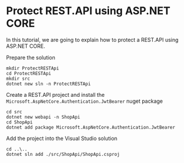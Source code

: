 # Protect REST.API using ASP.NET CORE

In this tutorial, we are going to explain how to protect a REST.API using ASP.NET CORE.

Prepare the solution

```
mkdir ProtectRESTApi
cd ProtectRESTApi
mkdir src
dotnet new sln -n ProtectRESTApi
```

Create a REST.API project and install the `Microsoft.AspNetCore.Authentication.JwtBearer` nuget package

```
cd src
dotnet new webapi -n ShopApi
cd ShopApi
dotnet add package Microsoft.AspNetCore.Authentication.JwtBearer
```

Add the project into the Visual Studio solution

```
cd ..\..
dotnet sln add ./src/ShopApi/ShopApi.csproj
```